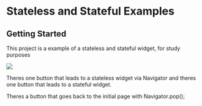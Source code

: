# Stateless and Stateful Examples

## Getting Started

This project is a example of a stateless and stateful widget, for study purposes

<img src="https://i.imgur.com/pYgW7Ir.png" />

Theres one button that leads to a stateless widget via Navigator and theres one button that leads to a stateful widget.

Theres a button that goes back to the initial page with Navigator.pop();
